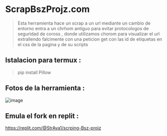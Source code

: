 # ScrapBszProjz.com
> Esta herramienta hace un scrap a un url mediante un cambio de entorno entra a un chrhom antiguo para evitar protocologos de seguridad de coross , donde utilizamos chorom para visualizar el url extrallendo falcimente con una peticion get con las id de etiquetas en el css de la pagina y de su scripts 
## Istalacion para termux :
 
 > pip install Pillow

 ## Fotos de la herramienta :
![image](https://github.com/AvastrOficial/ScrapBszProjz.com/assets/91764815/a0a755fd-e965-4016-85ed-207364beb997)
## Emula el fork en replit :
https://replit.com/@StrAva1/scrping-Bsz-projz
